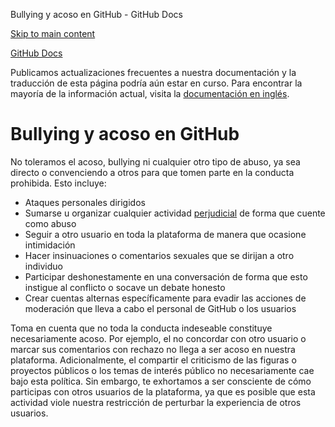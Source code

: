 Bullying y acoso en GitHub - GitHub Docs

[Skip to main content](#main-content)

[](/es)[GitHub Docs](/es)

Publicamos actualizaciones frecuentes a nuestra documentación y la traducción de esta página podría aún estar en curso. Para encontrar la mayoría de la información actual, visita la [documentación en inglés](/en).

Bullying y acoso en GitHub
==========

No toleramos el acoso, bullying ni cualquier otro tipo de abuso, ya sea directo o convenciendo a otros para que tomen parte en la conducta prohibida. Esto incluye:

* Ataques personales dirigidos
* Sumarse u organizar cualquier actividad [perjudicial](/es/github/site-policy/github-disrupting-the-experience-of-other-users) de forma que cuente como abuso
* Seguir a otro usuario en toda la plataforma de manera que ocasione intimidación
* Hacer insinuaciones o comentarios sexuales que se dirijan a otro individuo
* Participar deshonestamente en una conversación de forma que esto instigue al conflicto o socave un debate honesto
* Crear cuentas alternas específicamente para evadir las acciones de moderación que lleva a cabo el personal de GitHub o los usuarios

Toma en cuenta que no toda la conducta indeseable constituye necesariamente acoso. Por ejemplo, el no concordar con otro usuario o marcar sus comentarios con rechazo no llega a ser acoso en nuestra plataforma. Adicionalmente, el compartir el criticismo de las figuras o proyectos públicos o los temas de interés público no necesariamente cae bajo esta política. Sin embargo, te exhortamos a ser consciente de cómo participas con otros usuarios de la plataforma, ya que es posible que esta actividad viole nuestra restricción de perturbar la experiencia de otros usuarios.
